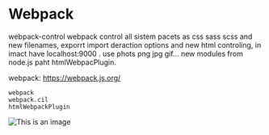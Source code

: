 # Webpack
webpack-control
webpack control all sistem pacets as css sass scss and new filenames, exporrt import deraction options and new html controling,
in imact have localhost:9000 .
use phots png jpg gif...
new modules from node.js paht htmlWebpacPlugin.

webpack: https://webpack.js.org/


```
webpack
webpack.cil
htmlWebpackPlugin
```

![This is an image](https://myoctocat.com/assets/images/base-octocat.svg)

